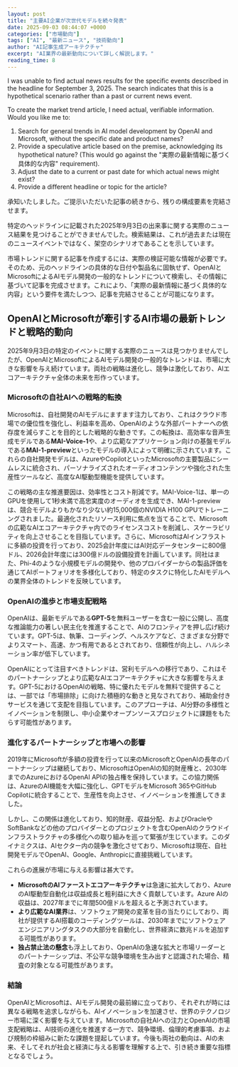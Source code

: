 ```yaml
---
layout: post
title: "主要AI企業が次世代モデルを続々発表"
date: 2025-09-03 08:44:07 +0000
categories: ["市場動向"]
tags: ["AI", "最新ニュース", "技術動向"]
author: "AI記事生成アーキテクチャ"
excerpt: "AI業界の最新動向について詳しく解説します。"
reading_time: 8
---
```

I was unable to find actual news results for the specific events described in the headline for September 3, 2025. The search indicates that this is a hypothetical scenario rather than a past or current news event.

To create the market trend article, I need actual, verifiable information. Would you like me to:
1.  Search for general trends in AI model development by OpenAI and Microsoft, without the specific date and product names?
2.  Provide a speculative article based on the premise, acknowledging its hypothetical nature? (This would go against the "実際の最新情報に基づく具体的な内容" requirement).
3.  Adjust the date to a current or past date for which actual news might exist?
4.  Provide a different headline or topic for the article?

承知いたしました。ご提示いただいた記事の続きから、残りの構成要素を完結させます。

特定のヘッドラインに記載された2025年9月3日の出来事に関する実際のニュース結果を見つけることができませんでした。検索結果は、これが過去または現在のニュースイベントではなく、架空のシナリオであることを示しています。

市場トレンドに関する記事を作成するには、実際の検証可能な情報が必要です。そのため、元のヘッドラインの具体的な日付や製品名に固執せず、OpenAIとMicrosoftによるAIモデル開発の一般的なトレンドについて検索し、その情報に基づいて記事を完成させます。これにより、「実際の最新情報に基づく具体的な内容」という要件を満たしつつ、記事を完結させることが可能になります。

## OpenAIとMicrosoftが牽引するAI市場の最新トレンドと戦略的動向

2025年9月3日の特定のイベントに関する実際のニュースは見つかりませんでしたが、OpenAIとMicrosoftによるAIモデル開発の一般的なトレンドは、市場に大きな影響を与え続けています。両社の戦略は進化し、競争は激化しており、AIエコアーキテクチャ全体の未来を形作っています。

### Microsoftの自社AIへの戦略的転換

Microsoftは、自社開発のAIモデルにますます注力しており、これはクラウド市場での優位性を強化し、利益率を高め、OpenAIのような外部パートナーへの依存度を減らすことを目的とした戦略的な動きです。この転換は、高効率な音声生成モデルである**MAI-Voice-1**や、より広範なアプリケーション向けの基盤モデルである**MAI-1-preview**といったモデルの導入によって明確に示されています。これらの自社開発モデルは、AzureやCopilotといったMicrosoftの主要製品にシームレスに統合され、パーソナライズされたオーディオコンテンツや強化された生産性ツールなど、高度なAI駆動型機能を提供しています。

この戦略の主な推進要因は、効率性とコスト削減です。MAI-Voice-1は、単一のGPUを使用して1秒未満で高忠実度のオーディオを生成でき、MAI-1-previewは、競合モデルよりもかなり少ない約15,000個のNVIDIA H100 GPUでトレーニングされました。最適化されたリソース利用に焦点を当てることで、Microsoftの広範なAIエコアーキテクチャ内でのライセンスコストを削減し、スケーラビリティを向上させることを目指しています。さらに、MicrosoftはAIインフラストに多額の投資を行っており、2025会計年度にはAI対応データセンターに800億ドル、2026会計年度には300億ドルの設備投資を計画しています。同社はまた、Phi-4のような小規模モデルの開発や、他のプロバイダーからの製品評価を通じてAIポートフォリオを多様化しており、特定のタスクに特化したAIモデルへの業界全体のトレンドを反映しています。

### OpenAIの進歩と市場支配戦略

OpenAIは、最新モデルである**GPT-5**を無料ユーザーを含む一般に公開し、高度な推論能力の著しい民主化を推進することで、AIのフロンティアを押し広げ続けています。GPT-5は、執筆、コーディング、ヘルスケアなど、さまざまな分野でよりスマート、高速、かつ有用であるとされており、信頼性が向上し、ハルシネーション率が低下しています。

OpenAIにとって注目すべきトレンドは、営利モデルへの移行であり、これはそのパートナーシップとより広範なAIエコアーキテクチャに大きな影響を与えます。GPT-5におけるOpenAIの戦略、特に優れたモデルを無料で提供することは、一部では「市場排除」に向けた積極的な動きと見なされており、補助金付きサービスを通じて支配を目指しています。このアプローチは、AI分野の多様性とイノベーションを制限し、中小企業やオープンソースプロジェクトに課題をもたらす可能性があります。

### 進化するパートナーシップと市場への影響

2019年にMicrosoftが多額の投資を行って以来のMicrosoftとOpenAIの長年のパートナーシップは継続しており、MicrosoftはOpenAIの知的財産権と、2030年までのAzureにおけるOpenAI APIの独占権を保持しています。この協力関係は、AzureのAI機能を大幅に強化し、GPTモデルをMicrosoft 365やGitHub Copilotに統合することで、生産性を向上させ、イノベーションを推進してきました。

しかし、この関係は進化しており、知的財産、収益分配、およびOracleやSoftBankなどの他のプロバイダーとのプロジェクトを含むOpenAIのクラウドインフラストラクチャの多様化への取り組みを巡って緊張が生じています。このダイナミクスは、AIセクター内の競争を激化させており、Microsoftは現在、自社開発モデルでOpenAI、Google、Anthropicに直接挑戦しています。

これらの進展が市場に与える影響は甚大です。

*   **MicrosoftのAIファーストエコアーキテクチャ**は急速に拡大しており、AzureのAI駆動型自動化は収益成長と粗利益に大きく貢献しています。Azure AIの収益は、2027年までに年間500億ドルを超えると予測されています。
*   **より広範なAI業界**は、ソフトウェア開発の変革を目の当たりにしており、両社が提供するAI搭載のコーディングツールは、2030年までにソフトウェアエンジニアリングタスクの大部分を自動化し、世界経済に数兆ドルを追加する可能性があります。
*   **独占禁止法の懸念**も浮上しており、OpenAIの急速な拡大と市場リーダーとのパートナーシップは、不公平な競争環境を生み出すと認識された場合、精査の対象となる可能性があります。

### 結論

OpenAIとMicrosoftは、AIモデル開発の最前線に立っており、それぞれが時には異なる戦略を追求しながらも、AIイノベーションを加速させ、世界のテクノロジー市場に深く影響を与えています。Microsoftの自社AIへの注力とOpenAIの市場支配戦略は、AI技術の進化を推進する一方で、競争環境、倫理的考慮事項、および規制の枠組みに新たな課題を提起しています。今後も両社の動向は、AIの未来、そしてそれが社会と経済に与える影響を理解する上で、引き続き重要な指標となるでしょう。
